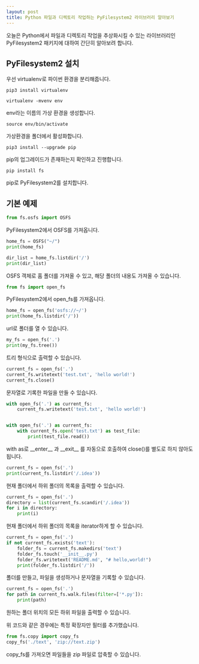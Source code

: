 ```yaml
---
layout: post
title: Python 파일과 디렉토리 작업하는 PyFilesystem2 라이브러리 알아보기
---
```


오늘은 Python에서 파일과 디렉토리 작업을 추상화시킬 수 있는 라이브러리인 PyFilesystem2 패키지에 대하여 간단히 알아보려 합니다.

## PyFilesystem2 설치

우선 virtualenv로 파이썬 환경을 분리해줍니다.

```
pip3 install virtualenv
```

```
virtualenv -mvenv env
```

env라는 이름의 가상 환경을 생성합니다.

```
source env/bin/activate
```

가상환경을 폴더에서 활성화합니다.

```
pip3 install --upgrade pip
```

pip의 업그레이드가 존재하는지 확인하고 진행합니다.

```
pip install fs
```

pip로 PyFilesystem2를 설치합니다.

## 기본 예제

```python
from fs.osfs import OSFS
```

PyFilesystem2에서 OSFS를 가져옵니다.

```python
home_fs = OSFS("~/")
print(home_fs)

dir_list = home_fs.listdir('/')
print(dir_list)
```

OSFS 객체로 홈 폴더를 가져올 수 있고, 해당 폴더의 내용도 가져올 수 있습니다.

```python
from fs import open_fs
```

PyFilesystem2에서 open_fs를 가져옵니다.

```python
home_fs = open_fs('osfs://~/')
print(home_fs.listdir('/'))
```

url로 폴더를 열 수 있습니다.

```python
my_fs = open_fs('.')
print(my_fs.tree())
```

트리 형식으로 출력할 수 있습니다.

```python
current_fs = open_fs('.')
current_fs.writetext('test.txt', 'hello world!')
current_fs.close()
```

문자열로 기록한 파일을 만들 수 있습니다.

```python
with open_fs('.') as current_fs:
    current_fs.writetext('test.txt', 'hello world!')


with open_fs('.') as current_fs:
    with current_fs.open('test.txt') as test_file:
        print(test_file.read())
```

with as로 \_\_enter\_\_ 과 \_\_exit\_\_ 를 자동으로 호출하여 close()를 별도로 하지 않아도 됩니다.

```python
current_fs = open_fs('.')
print(current_fs.listdir('/.idea'))
```

현재 폴더에서 하위 폴더의 목록을 출력할 수 있습니다.

```python
current_fs = open_fs('.')
directory = list(current_fs.scandir('/.idea'))
for i in directory:
    print(i)
```

현재 폴더에서 하위 폴더의 목록을 iterator하게 할 수 있습니다.

```python
current_fs = open_fs('.')
if not current_fs.exists('text'):
    folder_fs = current_fs.makedirs('text')
    folder_fs.touch('__init__.py')
    folder_fs.writetext('README.md', "# hello,world!")
    print(folder_fs.listdir('/'))
```

폴더를 만들고, 파일을 생성하거나 문자열을 기록할 수 있습니다.

```python
current_fs = open_fs('.')
for path in current_fs.walk.files(filter=['*.py']):
    print(path)
```

원하는 폴더 위치의 모든 하위 파일을 출력할 수 있습니다.

위 코드와 같은 경우에는 특정 확장자만 필터를 추가했습니다.

```python
from fs.copy import copy_fs
copy_fs('./text', 'zip://text.zip')
```

copy_fs를 가져오면 파일들을 zip 파일로 압축할 수 있습니다.
